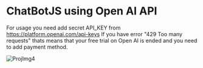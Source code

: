 # ChatBotJS using Open AI API 
For usage you need add secret API_KEY from https://platform.openai.com/api-keys
If you have error "429 Too many requests" thats means that your free trial on Open AI is ended and you need to add payment method. 

![ProjImg4](https://github.com/KavaliouAlexandr/ChatBotJS-PR3/assets/80467603/e6de8354-0049-46b6-816c-ef843acec899)

